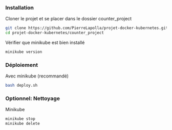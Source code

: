 ### Installation

Cloner le projet et se placer dans le dossier counter_project
```bash
git clone https://github.com/PierreLapolla/projet-docker-kubernetes.git
cd projet-docker-kubernetes/counter_project
```

Vérifier que minikube est bien installé
```bash
minikube version
```

### Déploiement
Avec minikube (recommandé)
```bash
bash deploy.sh
```

### Optionnel: Nettoyage
Minikube
```bash
minikube stop
minikube delete
```